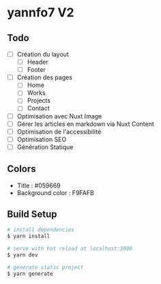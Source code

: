# yannfo7 V2

## Todo
- [ ] Création du layout
  - [ ] Header
  - [ ] Footer
- [ ] Création des pages
  - [ ] Home
  - [ ] Works
  - [ ] Projects
  - [ ] Contact
- [ ] Optimisation avec Nuxt Image
- [ ] Gérer les articles en markdown via Nuxt Content
- [ ] Optimisation de l'accessibilité
- [ ] Optimisation SEO
- [ ] Génération Statique

## Colors
- Title : #059669
- Background color : F9FAFB

## Build Setup

```bash
# install dependencies
$ yarn install

# serve with hot reload at localhost:3000
$ yarn dev

# generate static project
$ yarn generate
```

